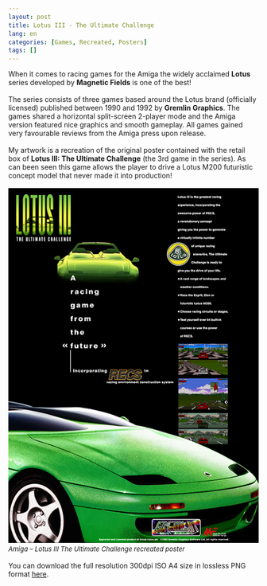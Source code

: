 ```yaml
---
layout: post
title: Lotus III - The Ultimate Challenge
lang: en
categories: [Games, Recreated, Posters]
tags: []
---
```

When it comes to racing games for the Amiga the widely acclaimed **Lotus** series developed by **Magnetic Fields** is one of the best!
<br><br>
The series consists of three games based around the Lotus brand (officially licensed) published between 1990 and 1992 by **Gremlin Graphics**. The games shared a horizontal split-screen 2-player mode and the Amiga version featured nice graphics and smooth gameplay. All games gained very favourable reviews from the Amiga press upon release.
<br><br>
My artwork is a recreation of the original poster contained with the retail box of **Lotus III: The Ultimate Challenge** (the 3rd game in the series). As can been seen this game allows the player to drive a Lotus M200 futuristic concept model that never made it into production!
<br><br>
<img src="\assets\img\post_previews\36-Amiga-Lotus-III-The-Ultimate-Challenge-poster.jpg">
<br>
<span style="font-size:small; font-style: italic">Amiga – Lotus III The Ultimate Challenge recreated poster</span>
<br><br>
You can download the full resolution 300dpi ISO A4 size in lossless PNG format <a href="https://app.box.com/s/ujgn1okqk7hc7m2qjx1vd09j37cdmyoj" target="_blank">here</a>.